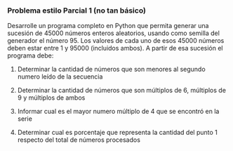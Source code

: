 ### Problema estilo Parcial 1 (no tan básico)

Desarrolle un programa completo en Python que permita generar una sucesión de 45000 números enteros aleatorios, 
usando como semilla del generador el número 95. Los valores de cada uno de esos 45000 números deben estar entre 
1 y 95000 (incluidos ambos). A partir de esa sucesión el programa debe:

1. Determinar la cantidad de números que son menores al segundo numero leído de la secuencia

2. Determinar la cantidad de números que son múltiplos de 6, múltiplos de 9 y múltiplos de ambos

3. Informar cual es el mayor numero múltiplo de 4 que se encontró en la serie

4. Determinar cual es porcentaje que representa la cantidad del punto 1 respecto del total de números procesados